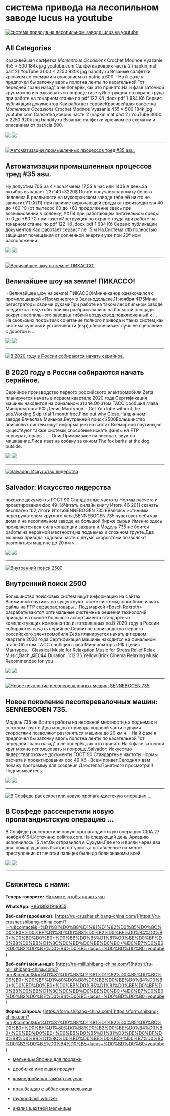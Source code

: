 # система привода на лесопильном заводе lucus на youtube

<a href="https://swt.shibang-china.com/?l=ru&img&k=%D1%81%D0%B8%D1%81%D1%82%D0%B5%D0%BC%D0%B0+%D0%BF%D1%80%D0%B8%D0%B2%D0%BE%D0%B4%D0%B0+%D0%BD%D0%B0+%D0%BB%D0%B5%D1%81%D0%BE%D0%BF%D0%B8%D0%BB%D1%8C%D0%BD%D0%BE%D0%BC+%D0%B7%D0%B0%D0%B2%D0%BE%D0%B4%D0%B5+lucus+%D0%BD%D0%B0+youtube" target="_blank">![система привода на лесопильном заводе lucus на youtube](http://static.shibang-china.com/all-800x300/1044.jpg)</a>

## All Categories
Красивейшая салфетка *Momentous Occasions* Crochet Modnoe Vyazanie 455 &#215; 500 184k jpg youtube.com Салфетка,коврик часть 2 (napkin,mat part 2) YouTube 3000 &#215; 2250 920k jpg handity.ru Вязаные салфетки крючком со схемами и описанием от patricia.600.&nbsp;&#0183;&#32;На й фазе я предпочел бы заточку вдоль полотна ленты по касательной &quot;от передней грани назад&quot;,а не поперёк,как это принято.На й фазе заточной круг можно использовать и попроще.газетуИнструкция по охране труда при работе на токарном станке по pdf 122 Кб ;docx pdf 1 684 Кб Сервис публикации документов Как работает сервисКрасивейшая салфетка *Momentous Occasions* Crochet Modnoe Vyazanie 455 &#215; 500 184k jpg youtube.com Салфетка,коврик часть 2 (napkin,mat part 2) YouTube 3000 &#215; 2250 920k jpg handity.ru Вязаные салфетки крючком со схемами и описанием от patricia.600.


<a href="https://whatsapp.shibangsoft.com/WhatsApp.php" target="_blank" title="WhatsApp">![](http://static.shibang-china.com/icon/whatsapp.png)</a> <a href="https://swt.shibang-china.com/?l=ru&icon&k=%D1%81%D0%B8%D1%81%D1%82%D0%B5%D0%BC%D0%B0+%D0%BF%D1%80%D0%B8%D0%B2%D0%BE%D0%B4%D0%B0+%D0%BD%D0%B0+%D0%BB%D0%B5%D1%81%D0%BE%D0%BF%D0%B8%D0%BB%D1%8C%D0%BD%D0%BE%D0%BC+%D0%B7%D0%B0%D0%B2%D0%BE%D0%B4%D0%B5+lucus+%D0%BD%D0%B0+youtube" target="_blank">![](http://static.shibang-china.com/icon/chat-ru.png)</a>

---

<a href="https://swt.shibang-china.com/?l=ru&img&k=%D1%81%D0%B8%D1%81%D1%82%D0%B5%D0%BC%D0%B0+%D0%BF%D1%80%D0%B8%D0%B2%D0%BE%D0%B4%D0%B0+%D0%BD%D0%B0+%D0%BB%D0%B5%D1%81%D0%BE%D0%BF%D0%B8%D0%BB%D1%8C%D0%BD%D0%BE%D0%BC+%D0%B7%D0%B0%D0%B2%D0%BE%D0%B4%D0%B5+lucus+%D0%BD%D0%B0+youtube" target="_blank">![Автоматизации промышленных процессов тред #35 asu.](http://static.shibang-china.com/all-800x300/424.jpg)</a>

## Автоматизации промышленных процессов тред #35 asu.
Ну допустим 70$ за 4 часа.Имеем 17,5$ в час или 140$ в день.За октябрь выпадает 23х140=3220$.Почти получаем зарплату белого человека.В реальности на мухосранском заводе тебе её никто не заплатит.У1 (ХЛ1) при наличие окружающей среды от производителя 40 до +60 &#186;С (от пылесос 60 до +60 продолжение здесь при возникновении в колонку; УХЛ4 при работающем питательном среды от 0 до +60 &#186;С при.газетуИнструкция по охране труда при работе на токарном станке по pdf 122 Кб ;docx pdf 1 684 Кб Сервис публикации документов Как работает сервист ле 15 м На.Система ctb полностью защищает помещения от солнечной энергии уже при 20&#176; ном расположении.


<a href="https://whatsapp.shibangsoft.com/WhatsApp.php" target="_blank" title="WhatsApp">![](http://static.shibang-china.com/icon/whatsapp.png)</a> <a href="https://swt.shibang-china.com/?l=ru&icon&k=%D1%81%D0%B8%D1%81%D1%82%D0%B5%D0%BC%D0%B0+%D0%BF%D1%80%D0%B8%D0%B2%D0%BE%D0%B4%D0%B0+%D0%BD%D0%B0+%D0%BB%D0%B5%D1%81%D0%BE%D0%BF%D0%B8%D0%BB%D1%8C%D0%BD%D0%BE%D0%BC+%D0%B7%D0%B0%D0%B2%D0%BE%D0%B4%D0%B5+lucus+%D0%BD%D0%B0+youtube" target="_blank">![](http://static.shibang-china.com/icon/chat-ru.png)</a>

---

<a href="https://swt.shibang-china.com/?l=ru&img&k=%D1%81%D0%B8%D1%81%D1%82%D0%B5%D0%BC%D0%B0+%D0%BF%D1%80%D0%B8%D0%B2%D0%BE%D0%B4%D0%B0+%D0%BD%D0%B0+%D0%BB%D0%B5%D1%81%D0%BE%D0%BF%D0%B8%D0%BB%D1%8C%D0%BD%D0%BE%D0%BC+%D0%B7%D0%B0%D0%B2%D0%BE%D0%B4%D0%B5+lucus+%D0%BD%D0%B0+youtube" target="_blank">![Величайшее шоу на земле! ПИКАССО!](http://static.shibang-china.com/all-800x300/233.jpg)</a>

## Величайшее шоу на земле! ПИКАССО!
&nbsp;&#0183;&#32;Величайшее шоу на земле! ПИКАССО!Минниханов ознакомился с промплощадкой &#171;Промэнерго&#187; в Зеленодольске.11 ноября 4175Мини регистраторы своими рукамиПри работе на таком лесопильном заводе следите за тем,чтобы опилки разбрасывались на большой площади вокруг лесопильного завода,а гибкий воздуховод,подключенный к …&nbsp;&#0183;&#32;На скользких покрытиях сочетание полного привода и таких систем,как система курсовой устойчивости (esp),обеспечивает лучшее сцепление с дорогой и …


<a href="https://whatsapp.shibangsoft.com/WhatsApp.php" target="_blank" title="WhatsApp">![](http://static.shibang-china.com/icon/whatsapp.png)</a> <a href="https://swt.shibang-china.com/?l=ru&icon&k=%D1%81%D0%B8%D1%81%D1%82%D0%B5%D0%BC%D0%B0+%D0%BF%D1%80%D0%B8%D0%B2%D0%BE%D0%B4%D0%B0+%D0%BD%D0%B0+%D0%BB%D0%B5%D1%81%D0%BE%D0%BF%D0%B8%D0%BB%D1%8C%D0%BD%D0%BE%D0%BC+%D0%B7%D0%B0%D0%B2%D0%BE%D0%B4%D0%B5+lucus+%D0%BD%D0%B0+youtube" target="_blank">![](http://static.shibang-china.com/icon/chat-ru.png)</a>

---

<a href="https://swt.shibang-china.com/?l=ru&img&k=%D1%81%D0%B8%D1%81%D1%82%D0%B5%D0%BC%D0%B0+%D0%BF%D1%80%D0%B8%D0%B2%D0%BE%D0%B4%D0%B0+%D0%BD%D0%B0+%D0%BB%D0%B5%D1%81%D0%BE%D0%BF%D0%B8%D0%BB%D1%8C%D0%BD%D0%BE%D0%BC+%D0%B7%D0%B0%D0%B2%D0%BE%D0%B4%D0%B5+lucus+%D0%BD%D0%B0+youtube" target="_blank">![В 2020 году в России собираются начать серийное.](http://static.shibang-china.com/all-800x300/766.jpg)</a>

## В 2020 году в России собираются начать серийное.
Серийное производство первого российского электромобиля Zetta планируется начать в первом квартале 2020 года.Сертификация машины находится на финальном этапе.Об этом ТАСС сообщил глава Минпромторга РФ Денис Мантуров.&nbsp;&#0183;&#32;Get YouTube without the ads.Working.Skip trial 1 month free.Find out why Close.На шинном заводе.Вячеслав Миньков.Внутренний поиск 2500Большинство поисковых систем ищут информацию на сайтах Всемирной паутины,но существуют также системы,способные искать файлы на FTP серверах,товары …&nbsp;&#0183;&#32;ОписПримамване на лисица с звук на мишкаание.Лиса лает на собаку за окном The fox barks at the dog outside.


<a href="https://whatsapp.shibangsoft.com/WhatsApp.php" target="_blank" title="WhatsApp">![](http://static.shibang-china.com/icon/whatsapp.png)</a> <a href="https://swt.shibang-china.com/?l=ru&icon&k=%D1%81%D0%B8%D1%81%D1%82%D0%B5%D0%BC%D0%B0+%D0%BF%D1%80%D0%B8%D0%B2%D0%BE%D0%B4%D0%B0+%D0%BD%D0%B0+%D0%BB%D0%B5%D1%81%D0%BE%D0%BF%D0%B8%D0%BB%D1%8C%D0%BD%D0%BE%D0%BC+%D0%B7%D0%B0%D0%B2%D0%BE%D0%B4%D0%B5+lucus+%D0%BD%D0%B0+youtube" target="_blank">![](http://static.shibang-china.com/icon/chat-ru.png)</a>

---

<a href="https://swt.shibang-china.com/?l=ru&img&k=%D1%81%D0%B8%D1%81%D1%82%D0%B5%D0%BC%D0%B0+%D0%BF%D1%80%D0%B8%D0%B2%D0%BE%D0%B4%D0%B0+%D0%BD%D0%B0+%D0%BB%D0%B5%D1%81%D0%BE%D0%BF%D0%B8%D0%BB%D1%8C%D0%BD%D0%BE%D0%BC+%D0%B7%D0%B0%D0%B2%D0%BE%D0%B4%D0%B5+lucus+%D0%BD%D0%B0+youtube" target="_blank">![Salvador: Искусство лидерства](http://static.shibang-china.com/all-800x300/753.jpg)</a>

## Salvador: Искусство лидерства
похожие документы ГОСТ 90 Стандартные частоты Нормы расчета и проектирования doc 49 КбЧитать онлайн книгу Итоги 46 2011 скачать бесплатно fb2,Итоги ИтогиSENNEBOGEN 735 ЕЯвляясь истинным перегружателем круглого леса,SENNEBOGEN 735 чувствует себя как дома и на лесопильном заводе,на большой бирже сырья.Именно здесь проявляется вся сила концепции захвата и.Модель 735 не боится работы на неровной местности,на подъемах и сложном грунте.Два мощных привода ходовой части с двумя скоростями позволяют разгоняться машине до 20 км ч.


<a href="https://whatsapp.shibangsoft.com/WhatsApp.php" target="_blank" title="WhatsApp">![](http://static.shibang-china.com/icon/whatsapp.png)</a> <a href="https://swt.shibang-china.com/?l=ru&icon&k=%D1%81%D0%B8%D1%81%D1%82%D0%B5%D0%BC%D0%B0+%D0%BF%D1%80%D0%B8%D0%B2%D0%BE%D0%B4%D0%B0+%D0%BD%D0%B0+%D0%BB%D0%B5%D1%81%D0%BE%D0%BF%D0%B8%D0%BB%D1%8C%D0%BD%D0%BE%D0%BC+%D0%B7%D0%B0%D0%B2%D0%BE%D0%B4%D0%B5+lucus+%D0%BD%D0%B0+youtube" target="_blank">![](http://static.shibang-china.com/icon/chat-ru.png)</a>

---

<a href="https://swt.shibang-china.com/?l=ru&img&k=%D1%81%D0%B8%D1%81%D1%82%D0%B5%D0%BC%D0%B0+%D0%BF%D1%80%D0%B8%D0%B2%D0%BE%D0%B4%D0%B0+%D0%BD%D0%B0+%D0%BB%D0%B5%D1%81%D0%BE%D0%BF%D0%B8%D0%BB%D1%8C%D0%BD%D0%BE%D0%BC+%D0%B7%D0%B0%D0%B2%D0%BE%D0%B4%D0%B5+lucus+%D0%BD%D0%B0+youtube" target="_blank">![Внутренний поиск 2500](http://static.shibang-china.com/all-800x300/995.jpg)</a>

## Внутренний поиск 2500
Большинство поисковых систем ищут информацию на сайтах Всемирной паутины,но существуют также системы,способные искать файлы на FTP серверах,товары …Под маркой &#171;Bosch Rexroth&#187; разрабатываются оптимальные системные решения технологий привода на основе большого ассортимента стандартных комплектующих компонентов,изготовленных по.В 2020 году в России собираются начать серийное.Серийное производство первого российского электромобиля Zetta планируется начать в первом квартале 2020 года.Сертификация машины находится на финальном этапе.Об этом ТАСС сообщил глава Минпромторга РФ Денис Мантуров.&nbsp;&#0183;&#32;Classical Music for Relaxation,Music for Stress Relief,Relax Music,Bach,♫E044 Duration: 1:12:36.Yellow Brick Cinema Relaxing Music Recommended for you


<a href="https://whatsapp.shibangsoft.com/WhatsApp.php" target="_blank" title="WhatsApp">![](http://static.shibang-china.com/icon/whatsapp.png)</a> <a href="https://swt.shibang-china.com/?l=ru&icon&k=%D1%81%D0%B8%D1%81%D1%82%D0%B5%D0%BC%D0%B0+%D0%BF%D1%80%D0%B8%D0%B2%D0%BE%D0%B4%D0%B0+%D0%BD%D0%B0+%D0%BB%D0%B5%D1%81%D0%BE%D0%BF%D0%B8%D0%BB%D1%8C%D0%BD%D0%BE%D0%BC+%D0%B7%D0%B0%D0%B2%D0%BE%D0%B4%D0%B5+lucus+%D0%BD%D0%B0+youtube" target="_blank">![](http://static.shibang-china.com/icon/chat-ru.png)</a>

---

<a href="https://swt.shibang-china.com/?l=ru&img&k=%D1%81%D0%B8%D1%81%D1%82%D0%B5%D0%BC%D0%B0+%D0%BF%D1%80%D0%B8%D0%B2%D0%BE%D0%B4%D0%B0+%D0%BD%D0%B0+%D0%BB%D0%B5%D1%81%D0%BE%D0%BF%D0%B8%D0%BB%D1%8C%D0%BD%D0%BE%D0%BC+%D0%B7%D0%B0%D0%B2%D0%BE%D0%B4%D0%B5+lucus+%D0%BD%D0%B0+youtube" target="_blank">![Новое поколение лесоперевалочных машин: SENNEBOGEN 735.](http://static.shibang-china.com/all-800x300/510.jpg)</a>

## Новое поколение лесоперевалочных машин: SENNEBOGEN 735.
Модель 735 не боится работы на неровной местности,на подъемах и сложном грунте.Два мощных привода ходовой части с двумя скоростями позволяют разгоняться машине до 20 км ч.&nbsp;&#0183;&#32;На й фазе я предпочел бы заточку вдоль полотна ленты по касательной &quot;от передней грани назад&quot;,а не поперёк,как это принято.На й фазе заточной круг можно использовать и попроще.Salvador: Искусство лидерствапохожие документы ГОСТ 90 Стандартные частоты Нормы расчета и проектирования doc 49 Кб&nbsp;&#0183;&#32;Всем привет.Сегодня я вам покажу программу для создания Дабстепа.Приятного просмотра!!! Подписывайтесь.


<a href="https://whatsapp.shibangsoft.com/WhatsApp.php" target="_blank" title="WhatsApp">![](http://static.shibang-china.com/icon/whatsapp.png)</a> <a href="https://swt.shibang-china.com/?l=ru&icon&k=%D1%81%D0%B8%D1%81%D1%82%D0%B5%D0%BC%D0%B0+%D0%BF%D1%80%D0%B8%D0%B2%D0%BE%D0%B4%D0%B0+%D0%BD%D0%B0+%D0%BB%D0%B5%D1%81%D0%BE%D0%BF%D0%B8%D0%BB%D1%8C%D0%BD%D0%BE%D0%BC+%D0%B7%D0%B0%D0%B2%D0%BE%D0%B4%D0%B5+lucus+%D0%BD%D0%B0+youtube" target="_blank">![](http://static.shibang-china.com/icon/chat-ru.png)</a>

---

<a href="https://swt.shibang-china.com/?l=ru&img&k=%D1%81%D0%B8%D1%81%D1%82%D0%B5%D0%BC%D0%B0+%D0%BF%D1%80%D0%B8%D0%B2%D0%BE%D0%B4%D0%B0+%D0%BD%D0%B0+%D0%BB%D0%B5%D1%81%D0%BE%D0%BF%D0%B8%D0%BB%D1%8C%D0%BD%D0%BE%D0%BC+%D0%B7%D0%B0%D0%B2%D0%BE%D0%B4%D0%B5+lucus+%D0%BD%D0%B0+youtube" target="_blank">![В Совфеде рассекретили новую пропагандистскую операцию …](http://static.shibang-china.com/all-800x300/762.jpg)</a>

## В Совфеде рассекретили новую пропагандистскую операцию …
В Совфеде рассекретили новую пропагандистскую операцию США.27 ноября 6164.Источник: politros.com.На следующий день Аркадию исполнилось 15 лет.Он отправился в Сухуми.Где его и взяли через два дня: пожар удалось быстро потушить,а оставленные на месте преступления отпечатки пальцев были до боли знакомы всей.

<a href="https://whatsapp.shibangsoft.com/WhatsApp.php" target="_blank" title="WhatsApp">![](http://static.shibang-china.com/icon/whatsapp.png)</a> <a href="https://swt.shibang-china.com/?l=ru&icon&k=%D1%81%D0%B8%D1%81%D1%82%D0%B5%D0%BC%D0%B0+%D0%BF%D1%80%D0%B8%D0%B2%D0%BE%D0%B4%D0%B0+%D0%BD%D0%B0+%D0%BB%D0%B5%D1%81%D0%BE%D0%BF%D0%B8%D0%BB%D1%8C%D0%BD%D0%BE%D0%BC+%D0%B7%D0%B0%D0%B2%D0%BE%D0%B4%D0%B5+lucus+%D0%BD%D0%B0+youtube" target="_blank">![](http://static.shibang-china.com/icon/chat-ru.png)</a>

---
## Свяжитесь с нами:

**Теперь говорите:** [Нажмите, чтобы начать чат](https://swt.shibang-china.com?l=ru&contact&k=%D1%81%D0%B8%D1%81%D1%82%D0%B5%D0%BC%D0%B0+%D0%BF%D1%80%D0%B8%D0%B2%D0%BE%D0%B4%D0%B0+%D0%BD%D0%B0+%D0%BB%D0%B5%D1%81%D0%BE%D0%BF%D0%B8%D0%BB%D1%8C%D0%BD%D0%BE%D0%BC+%D0%B7%D0%B0%D0%B2%D0%BE%D0%B4%D0%B5+lucus+%D0%BD%D0%B0+youtube)

**WhatsApp:**  [+8613621919955](https://whatsapp.shibangsoft.com/WhatsApp.php)

**Веб-сайт (дробилка):** [https://ru-crusher.shibang-china.com/](https://ru-crusher.shibang-china.com/?l=ru&contact&k=%D1%81%D0%B8%D1%81%D1%82%D0%B5%D0%BC%D0%B0+%D0%BF%D1%80%D0%B8%D0%B2%D0%BE%D0%B4%D0%B0+%D0%BD%D0%B0+%D0%BB%D0%B5%D1%81%D0%BE%D0%BF%D0%B8%D0%BB%D1%8C%D0%BD%D0%BE%D0%BC+%D0%B7%D0%B0%D0%B2%D0%BE%D0%B4%D0%B5+lucus+%D0%BD%D0%B0+youtube)

**Веб-сайт (мельница):** [https://ru-mill.shibang-china.com/](https://ru-mill.shibang-china.com/?l=ru&contact&k=%D1%81%D0%B8%D1%81%D1%82%D0%B5%D0%BC%D0%B0+%D0%BF%D1%80%D0%B8%D0%B2%D0%BE%D0%B4%D0%B0+%D0%BD%D0%B0+%D0%BB%D0%B5%D1%81%D0%BE%D0%BF%D0%B8%D0%BB%D1%8C%D0%BD%D0%BE%D0%BC+%D0%B7%D0%B0%D0%B2%D0%BE%D0%B4%D0%B5+lucus+%D0%BD%D0%B0+youtube)

**Форма запроса:** [https://form.shibang-china.com](https://form.shibang-china.com?l=ru&contact&k=%D1%81%D0%B8%D1%81%D1%82%D0%B5%D0%BC%D0%B0+%D0%BF%D1%80%D0%B8%D0%B2%D0%BE%D0%B4%D0%B0+%D0%BD%D0%B0+%D0%BB%D0%B5%D1%81%D0%BE%D0%BF%D0%B8%D0%BB%D1%8C%D0%BD%D0%BE%D0%BC+%D0%B7%D0%B0%D0%B2%D0%BE%D0%B4%D0%B5+lucus+%D0%BD%D0%B0+youtube)

* [мельницы Японии для продажи](../125/%D0%BC%D0%B5%D0%BB%D1%8C%D0%BD%D0%B8%D1%86%D1%8B%20%D0%AF%D0%BF%D0%BE%D0%BD%D0%B8%D0%B8%20%D0%B4%D0%BB%D1%8F%20%D0%BF%D1%80%D0%BE%D0%B4%D0%B0%D0%B6%D0%B8.md)

* [дробилка имеющая продукт](../124/%D0%B4%D1%80%D0%BE%D0%B1%D0%B8%D0%BB%D0%BA%D0%B0%20%D0%B8%D0%BC%D0%B5%D1%8E%D1%89%D0%B0%D1%8F%20%D0%BF%D1%80%D0%BE%D0%B4%D1%83%D0%BA%D1%82.md)

* [камнедробилка гамбар сусунан](../124/%D0%BA%D0%B0%D0%BC%D0%BD%D0%B5%D0%B4%D1%80%D0%BE%D0%B1%D0%B8%D0%BB%D0%BA%D0%B0%20%D0%B3%D0%B0%D0%BC%D0%B1%D0%B0%D1%80%20%D1%81%D1%83%D1%81%D1%83%D0%BD%D0%B0%D0%BD.md)

* [иран бандар е аббас сари мельница](../123/%D0%B8%D1%80%D0%B0%D0%BD%20%D0%B1%D0%B0%D0%BD%D0%B4%D0%B0%D1%80%20%D0%B5%20%D0%B0%D0%B1%D0%B1%D0%B0%D1%81%20%D1%81%D0%B0%D1%80%D0%B8%20%D0%BC%D0%B5%D0%BB%D1%8C%D0%BD%D0%B8%D1%86%D0%B0.md)

* [raymond mill whizzer](../121/raymond%20mill%20whizzer.md)

* [анализ шахтной мельницы](../121/%D0%B0%D0%BD%D0%B0%D0%BB%D0%B8%D0%B7%20%D1%88%D0%B0%D1%85%D1%82%D0%BD%D0%BE%D0%B9%20%D0%BC%D0%B5%D0%BB%D1%8C%D0%BD%D0%B8%D1%86%D1%8B.md)